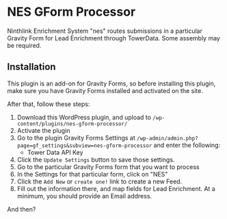 # NES GForm Processor
Ninthlink Enrichment System "nes" routes submissions in a particular Gravity Form for Lead Enrichment through TowerData. Some assembly may be required.

## Installation

This plugin is an add-on for Gravity Forms, so before installing this plugin, make sure you have Gravity Forms installed and activated on the site.

After that, follow these steps:

1. Download this WordPress plugin, and upload to `/wp-content/plugins/nes-gform-processor/`
2. Activate the plugin
3. Go to the plugin Gravity Forms Settings at `/wp-admin/admin.php?page=gf_settings&subview=nes-gform-processor` and enter the following:
    * Tower Data API Key
4. Click the `Update Settings` button to save those settings.
5. Go to the particular Gravity Forms form that you want to process
6. In the Settings for that particular form, click on "NES"
7. Click the `Add New` or `create one!` link to create a new Feed.
8. Fill out the information there, and map fields for Lead Enrichment. At a minimum, you should provide an Email address.

And then?
